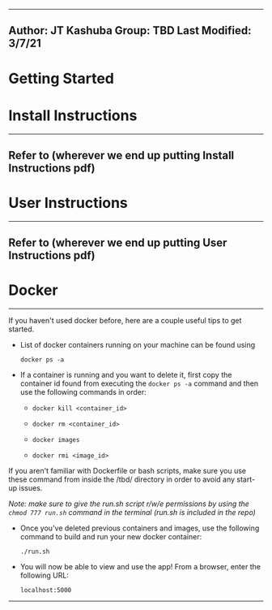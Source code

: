 --------------------------------------------------------------------------------
Author: JT Kashuba
Group: TBD
Last Modified: 3/7/21
--------------------------------------------------------------------------------

# Getting Started

# Install Instructions

--------------------------------------------------------------------------------
Refer to (wherever we end up putting Install Instructions pdf)
--------------------------------------------------------------------------------

# User Instructions

--------------------------------------------------------------------------------
Refer to (wherever we end up putting User Instructions pdf)
--------------------------------------------------------------------------------

# Docker
--------------------------------------------------------------------------------
If you haven't used docker before, here are a couple useful tips to get started.

* List of docker containers running on your machine can be found using

  ```
  docker ps -a
  ```

* If a container is running and you want to delete it, first copy the container id found from executing the `docker ps -a` command and then use the following commands in order:


    * `docker kill <container_id>`

    * `docker rm <container_id>`

    * `docker images`

    * `docker rmi <image_id>`


If you aren't familiar with Dockerfile or bash scripts, make sure you use these command from inside the /tbd/ directory in order to avoid any start-up issues.

*Note: make sure to give the run.sh script r/w/e permissions by using the `chmod 777 run.sh` command in the terminal (run.sh is included in the repo)*

* Once you've deleted previous containers and images, use the following command to build and run your new docker container:

  ```
  ./run.sh
  ```

* You will now be able to view and use the app! From a browser, enter the following URL:

  ```
  localhost:5000
  ```
--------------------------------------------------------------------------------
